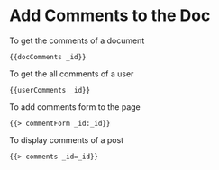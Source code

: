 Add Comments to the Doc
==========================

To get the comments of a document

    {{docComments _id}}
    
To get the all comments of a user

    {{userComments _id}}
    
To add comments form to the page

    {{> commentForm _id:_id}}
    
To display comments of a post

    {{> comments _id=_id}}
    
    
